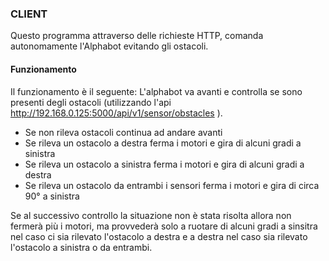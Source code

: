 ### CLIENT
Questo programma attraverso delle richieste HTTP, comanda autonomamente l'Alphabot evitando gli ostacoli.

#### Funzionamento
Il funzionamento è il seguente:
L'alphabot va avanti e controlla se sono presenti degli ostacoli (utilizzando l'api http://192.168.0.125:5000/api/v1/sensor/obstacles ).
* Se non rileva ostacoli continua ad andare avanti
* Se rileva un ostacolo a destra ferma i motori e gira di alcuni gradi a sinistra
* Se rileva un ostacolo a sinistra ferma i motori e gira di alcuni gradi a destra
* Se rileva un ostacolo da entrambi i sensori ferma i motori e gira di circa 90° a sinistra

Se al successivo controllo la situazione non è stata risolta allora non fermerà più i motori, ma provvederà solo a ruotare di alcuni gradi 
a sinsitra nel caso ci sia rilevato l'ostacolo a destra e a destra nel caso sia rilevato l'ostacolo a sinistra o da entrambi.
